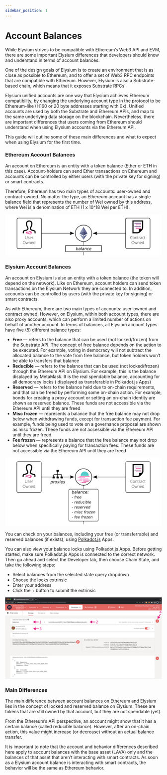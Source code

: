```yaml
---
sidebar_position: 1
---
```


# Account Balances

While Elysium strives to be compatible with Ethereum’s Web3 API and EVM, there are some important Elysium differences
that developers should know and understand in terms of account balances.

One of the design goals of Elysium is to create an environment that is as close as possible to Ethereum, and to offer a
set of Web3 RPC endpoints that are compatible with Ethereum. However, Elysium is also a Substrate-based chain, which
means that it exposes Substrate RPCs

Elysium unified accounts are one way that Elysium achieves Ethereum compatibility, by changing the underlying account
type in the protocol to be Ethereum-like (H160 or 20 byte addresses starting with 0x). Unified accounts are used by both
the Substrate and Ethereum APIs, and map to the same underlying data storage on the blockchain. Nevertheless, there are
important differences that users coming from Ethereum should understand when using Elysium accounts via the Ethereum
API.

This guide will outline some of these main differences and what to expect when using Elysium for the first time.

### Ethereum Account Balances

An account on Ethereum is an entity with a token balance (Ether or ETH in this case). Account-holders can send Ether
transactions on Ethereum and accounts can be controlled by either users (with the private key for signing) or smart
contracts.

Therefore, Ethereum has two main types of accounts: user-owned and contract-owned. No matter the type, an Ethereum
account has a single balance field that represents the number of Wei owned by this address, where Wei is a denomination
of ETH (1 x 10^18 Wei per ETH).

![Balance](./img/balances-1-1024x271.png)

### Elysium Account Balances

An account on Elysium is also an entity with a token balance (the token will depend on the network). Like on Ethereum,
account holders can send token transactions on the Elysium Network they are connected to. In addition, accounts can be
controlled by users (with the private key for signing) or smart contracts.

As with Ethereum, there are two main types of accounts: user-owned and contract owned. However, on Elysium, within both
account types, there are also proxy accounts, which can perform a limited number of actions on behalf of another
account. In terms of balances, all Elysium account types have five (5) different balance types:

- **Free** — refers to the balance that can be used (not locked/frozen) from the Substrate API. The concept of free
  balance
  depends on the action to be executed. For example, voting in democracy will not subtract the allocated balance to the
  vote from free balance, but token holders won’t be able to transfers that balance
- **Reducible** — refers to the balance that can be used (not locked/frozen) through the Ethereum API on Elysium. For
  example,
  this is the balance displayed by MetaMask. It is the real spendable balance, accounting for all democracy locks (
  displayed as transferable in Polkadot.js Apps)
- **Reserved** — refers to the balance held due to on-chain requirements, and that can be freed by performing some
  on-chain
  action. For example, bonds for creating a proxy account or setting an on-chain identity are shown as reserved balance.
  These funds are not accessible via the Ethereum API until they are freed
- **Misc frozen** — represents a balance that the free balance may not drop below when withdrawing funds, except for
  transaction fee payment. For example, funds being used to vote on a governance proposal are shown as misc frozen.
  These
  funds are not accessible via the Ethereum API until they are freed
- **Fee frozen** — represents a balance that the free balance may not drop below when specifically paying for
  transaction
  fees. These funds are not accessible via the Ethereum API until they are freed

![Balance](./img/balances-2-1024x447%20(1).png)

You can check on your balances, including your free (or transferrable) and reserved balances (if exists), using
[Polkadot.js](https://polkadot.js.org/apps/?rpc=wss://ws.atlantischain.network#/accounts) Apps.

You can also view your balance locks using Polkadot.js Apps. Before getting started, make sure Polkadot.js Apps is
connected to the correct network. Then go ahead and select the Developer tab, then choose Chain State, and take the
following steps:

- Select balances from the selected state query dropdown
- Choose the locks extrinsic
- Enter your address
- Click the + button to submit the extrinsic

![Polkadot.js](./img/balances-4-1024x533.png)

### Main Differences

The main difference between account balances on Ethereum and Elysium lies in the concept of locked and reserved balance
on Elysium. These are tokens that are still owned by that account, but they are not spendable (yet).

From the Ethereum’s API perspective, an account might show that it has a certain balance (called reducible balance).
However, after an on-chain action, this value might increase (or decrease) without an actual balance transfer.

It is important to note that the account and behavior differences described here apply to account balances with the base
asset (LAVA) only and the balances of that asset that aren’t interacting with smart contracts. As soon as a Elysium
account balance is interacting with smart contracts, the behavior will be the same as Ethereum behavior.
